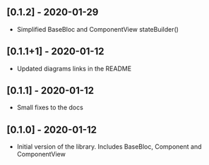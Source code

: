 ## [0.1.2] - 2020-01-29

* Simplified BaseBloc and ComponentView stateBuilder()

## [0.1.1+1] - 2020-01-12

* Updated diagrams links in the README

## [0.1.1] - 2020-01-12

* Small fixes to the docs

## [0.1.0] - 2020-01-12

* Initial version of the library. Includes BaseBloc, Component and ComponentView
